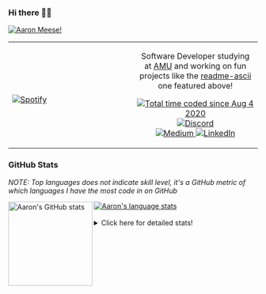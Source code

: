 ### Hi there 👋🏻
[![Aaron Meese!](https://user-images.githubusercontent.com/17814535/88975338-a2aabf00-d27f-11ea-963f-8a19608716b4.png)](https://github.com/ajmeese7/readme-ascii "README ASCII")

<!-- Modified from project here: https://github.com/novatorem/novatorem -->
<table width="100%"> 
  <tr>
  <td width="50%">
      
&nbsp; <br> [![Spotify](https://ajmeese7.vercel.app/api/spotify)](https://open.spotify.com/user/ajmeese)

  </td>
  <td width="50%">
    <p align="center">
    Software Developer studying at <a href="https://www.amu.apus.edu/">AMU</a> and working on fun 
    projects like the <a href="https://github.com/ajmeese7/readme-ascii">readme-ascii</a> one featured above!
    </p>
    <p align="center">
      <a href="https://wakatime.com/@f726891d-3b02-46cd-9b60-e8c59f9e2b14">
        <img src="https://wakatime.com/badge/user/f726891d-3b02-46cd-9b60-e8c59f9e2b14.svg" alt="Total time coded since Aug 4 2020" title="WakaTime" />
      </a>
      <a href="http://link.aaronmeese.com/discord">
        <img src="https://img.shields.io/badge/discord-ajmeese7%234835-369?style=flat-square&logo=discord&logoColor=white&color=purple" alt="Discord" title="Discord">
      </a>
      <br />
      <a href="https://link.aaronmeese.com/medium">
        <img src="https://img.shields.io/badge/medium-ajmeese7-1DB954?style=flat-square&logo=medium&logoColor=white" alt="Medium" title="Medium">
      </a>
      <a href="https://link.aaronmeese.com/linkedin">
        <img src="https://img.shields.io/badge/linkedIn-aaronmeese-1DB954?style=flat-square&logo=linkedin&logoColor=white&color=blue" alt="LinkedIn" title="LinkedIn">
      </a>
    </p>
  </td>

</table>

[//]: <> (The `&nbsp;` is to have Aphelion take up more space)

### GitHub Stats ###
*NOTE: Top languages does not indicate skill level, it's a GitHub metric of which languages I have the most code in on GitHub*

<a href="https://profile-summary-for-github.com/user/ajmeese7">
  <img align="left" height="170px" src="https://github-readme-stats.vercel.app/api?username=ajmeese7&show_icons=true&line_height=27&count_private=true&include_all_commits=true" alt="Aaron's GitHub stats"/>
  <img src="https://github-readme-stats.vercel.app/api/top-langs/?username=ajmeese7&hide_langs_below=5&layout=compact" alt="Aaron's language stats"/>
</a>

<br />
<br />
<details>
<summary>Click here for detailed stats!</summary>

### :zap: Recent Activity
<!--START_SECTION:activity-->
1. 🎉 Merged PR [#67](https://github.com/ajmeese7/aaronmeese.com/pull/67) in [ajmeese7/aaronmeese.com](https://github.com/ajmeese7/aaronmeese.com)
2. ❗️ Opened issue [#2](https://github.com/meese-enterprises/cyberpunk-logo-generator/issues/2) in [meese-enterprises/cyberpunk-logo-generator](https://github.com/meese-enterprises/cyberpunk-logo-generator)
3. 🎉 Merged PR [#66](https://github.com/ajmeese7/aaronmeese.com/pull/66) in [ajmeese7/aaronmeese.com](https://github.com/ajmeese7/aaronmeese.com)
4. 🎉 Merged PR [#6](https://github.com/ajmeese7/dynamic-page-retrieval/pull/6) in [ajmeese7/dynamic-page-retrieval](https://github.com/ajmeese7/dynamic-page-retrieval)
5. 🎉 Merged PR [#10](https://github.com/meese-enterprises/website/pull/10) in [meese-enterprises/website](https://github.com/meese-enterprises/website)
<!--END_SECTION:activity-->

### 🧐 Waka Stats
<!--START_SECTION:waka-->
![Code Time](http://img.shields.io/badge/Code%20Time-952%20hrs%2013%20mins-blue)

**🐱 My GitHub Data** 

> 🏆 524 Contributions in the Year 2022
 > 
> 📦 356.8 kB Used in GitHub's Storage 
 > 
> 💼 Opted to Hire
 > 
> 📜 71 Public Repositories 
 > 
> 🔑 27 Private Repositories  
 > 
**I'm an Early 🐤** 

```text
🌞 Morning    269 commits    ██████░░░░░░░░░░░░░░░░░░░   25.31% 
🌆 Daytime    389 commits    █████████░░░░░░░░░░░░░░░░   36.59% 
🌃 Evening    392 commits    █████████░░░░░░░░░░░░░░░░   36.88% 
🌙 Night      13 commits     ░░░░░░░░░░░░░░░░░░░░░░░░░   1.22%

```
📅 **I'm Most Productive on Tuesday** 

```text
Monday       128 commits    ███░░░░░░░░░░░░░░░░░░░░░░   12.04% 
Tuesday      177 commits    ████░░░░░░░░░░░░░░░░░░░░░   16.65% 
Wednesday    134 commits    ███░░░░░░░░░░░░░░░░░░░░░░   12.61% 
Thursday     151 commits    ███░░░░░░░░░░░░░░░░░░░░░░   14.21% 
Friday       124 commits    ███░░░░░░░░░░░░░░░░░░░░░░   11.67% 
Saturday     174 commits    ████░░░░░░░░░░░░░░░░░░░░░   16.37% 
Sunday       175 commits    ████░░░░░░░░░░░░░░░░░░░░░   16.46%

```


📊 **This Week I Spent My Time On** 

```text
⌚︎ Time Zone: America/New_York

💬 Programming Languages: 
Markdown                 7 hrs 9 mins        ████████░░░░░░░░░░░░░░░░░   33.0% 
PHP                      3 hrs 27 mins       ████░░░░░░░░░░░░░░░░░░░░░   15.95% 
JavaScript               2 hrs 54 mins       ███░░░░░░░░░░░░░░░░░░░░░░   13.4% 
TypeScript               2 hrs 47 mins       ███░░░░░░░░░░░░░░░░░░░░░░   12.87% 
JSON                     1 hr 28 mins        █░░░░░░░░░░░░░░░░░░░░░░░░   6.81%

🐱‍💻 Projects: 
openemr                  7 hrs 11 mins       ████████░░░░░░░░░░░░░░░░░   33.14% 
vault                    4 hrs 42 mins       █████░░░░░░░░░░░░░░░░░░░░   21.74% 
meese.enterprises        4 hrs 1 min         ████░░░░░░░░░░░░░░░░░░░░░   18.56% 
karameese.com            2 hrs 18 mins       ██░░░░░░░░░░░░░░░░░░░░░░░   10.65% 
cyberpunk-logo-generator 1 hr 9 mins         █░░░░░░░░░░░░░░░░░░░░░░░░   5.36%

```

**I Mostly Code in JavaScript** 

```text
JavaScript               32 repos            ████████████░░░░░░░░░░░░░   50.0% 
HTML                     9 repos             ███░░░░░░░░░░░░░░░░░░░░░░   14.06% 
Python                   5 repos             ██░░░░░░░░░░░░░░░░░░░░░░░   7.81% 
Java                     4 repos             █░░░░░░░░░░░░░░░░░░░░░░░░   6.25% 
CSS                      3 repos             █░░░░░░░░░░░░░░░░░░░░░░░░   4.69%

```



 Last Updated on 12/04/2022 08:04:00 UTC
<!--END_SECTION:waka-->
</details>
